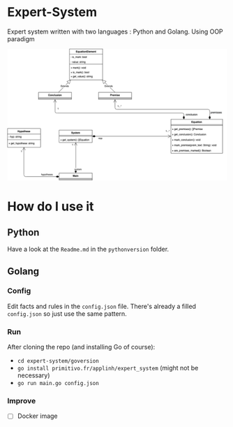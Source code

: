 # Expert-System

Expert system written with two languages : Python and Golang.
Using OOP paradigm

<div align="center">
<img src="./ClassDiagram.png" />
</div>

# How do I use it 

## Python 

Have a look at the `Readme.md` in the `pythonversion` folder.

## Golang

### Config

Edit facts and rules in the `config.json` file.
There's already a filled `config.json` so just use the same pattern.

### Run

After cloning the repo (and installing Go of course):

- `cd expert-system/goversion`
- `go install primitivo.fr/applinh/expert_system` (might not be necessary)
- `go run main.go config.json`

### Improve

- [ ] Docker image